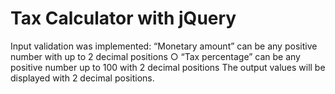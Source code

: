 # Tax Calculator with jQuery
Input validation was implemented:
“Monetary amount” can be any positive number with up to 2 decimal positions ○ “Tax percentage” can be any positive number up to 100 with 2 decimal positions 
The output values will be displayed with 2 decimal positions.
